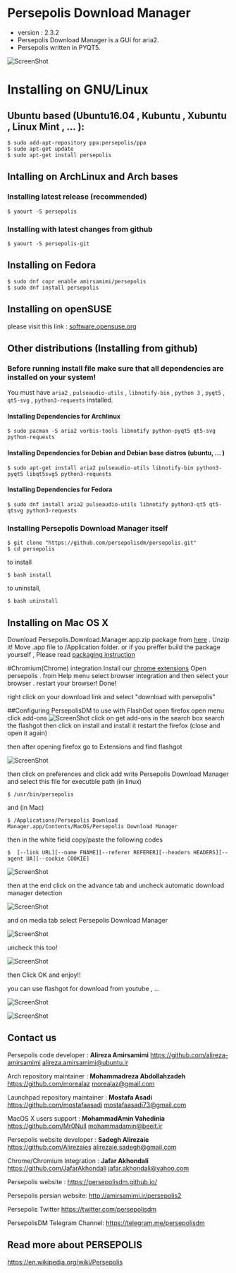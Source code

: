 Persepolis Download Manager 
=============
+ version : 2.3.2
+ Persepolis Download Manager is a GUI for aria2.
+ Persepolis written in PYQT5.


![ScreenShot](http://s1.picofile.com/file/8264685926/persepolis.jpg)



# Installing on GNU/Linux
## Ubuntu based (Ubuntu16.04 , Kubuntu , Xubuntu , Linux Mint , ... ):

	$ sudo add-apt-repository ppa:persepolis/ppa
	$ sudo apt-get update
	$ sudo apt-get install persepolis


## Intalling on ArchLinux and Arch bases
### Installing latest release (recommended)

    $ yaourt -S persepolis

### Installing with latest changes from github

	$ yaourt -S persepolis-git
	
## Installing on Fedora

	$ sudo dnf copr enable amirsamimi/persepolis
	$ sudo dnf install persepolis

## Installing on openSUSE

please visit this link : [software.opensuse.org](https://software.opensuse.org/download.html?project=home%3Ahayyan71&package=persepolis)




## Other distributions (Installing from github)
### Before running install file make sure that all dependencies are installed on your system!
You must have `aria2` , `pulseaudio-utils` , `libnotify-bin` , `python 3` , `pyqt5` , `qt5-svg` , `python3-requests` installed.

#### Installing Dependencies for Archlinux

    $ sudo pacman -S aria2 vorbis-tools libnotify python-pyqt5 qt5-svg python-requests

#### Installing Dependencies for Debian and Debian base distros (ubuntu, ... )

    $ sudo apt-get install aria2 pulseaudio-utils libnotify-bin python3-pyqt5 libqt5svg5 python3-requests

#### Installing Dependencies for Fedora

    $ sudo dnf install aria2 pulseaudio-utils libnotify python3-qt5 qt5-qtsvg python3-requests



### Installing Persepolis Download Manager itself

    $ git clone "https://github.com/persepolisdm/persepolis.git" 
    $ cd persepolis

to install

    $ bash install 

to uninstall,

    $ bash uninstall


## Installing on Mac OS X
Download Persepolis.Download.Manager.app.zip package from [here](https://github.com/persepolisdm/persepolis/releases/tag/2.3) . 
Unzip it! Move .app file to /Application folder.
or if you preffer build the package yourself , Please read [packaging instruction](https://github.com/persepolisdm/mac-package-build) 


#Chromium(Chrome) integration
Install our [chrome extensions](https://chrome.google.com/webstore/detail/persepolis-download-manag/legimlagjjoghkoedakdjhocbeomojao?hl=en)
Open persepolis . from Help menu select browser integration and then select your browser . restart your browser!
Done!

right click on your download link and select "download with persepolis"


##Configuring PersepolisDM to use with FlashGot
open firefox
open menu
click add-ons
![ScreenShot](http://s9.picofile.com/file/8269073968/addons.jpg)
click on get add-ons
in the search box search the flashgot
then click on install and install it
restart the firefox (close and open it again)

then after opening firefox go to Extensions and find flashgot

![ScreenShot](http://s9.picofile.com/file/8269074242/prefrences.jpg)

then click on preferences and click add
write Persepolis Download Manager and select this file for executble path (in linux)

	$ /usr/bin/persepolis

and (in Mac)

    $ /Applications/Persepolis Download Manager.app/Contents/MacOS/Persepolis Download Manager 

then in the white field copy/paste the following codes

	$  [--link URL][--name FNAME][--referer REFERER][--headers HEADERS][--agent UA][--cookie COOKIE]

![ScreenShot](http://s1.picofile.com/file/8264685818/flashgot1.png)

then at the end click on the advance tab and uncheck automatic download manager detection

![ScreenShot](http://s9.picofile.com/file/8269073134/flashgot4.jpg)

and on media tab select Persepolis Download Manager

![ScreenShot](http://s9.picofile.com/file/8269073384/flashgot3.jpg)

uncheck this too!

![ScreenShot](http://s8.picofile.com/file/8269073684/flashgot2.jpg)

then Click OK and enjoy!!

you can use flashgot for download from youtube , ...

![ScreenShot](http://s9.picofile.com/file/8269074434/mediafire_download.jpg)

![ScreenShot](http://s8.picofile.com/file/8269074500/youtube_download.jpg)



## Contact us
Persepolis code developer : **Alireza Amirsamimi**
https://github.com/alireza-amirsamimi
alireza.amirsamimi@ubuntu.ir

Arch repository maintainer : **Mohammadreza Abdollahzadeh**
https://github.com/morealaz
morealaz@gmail.com

Launchpad repository maintainer : **Mostafa Asadi**
https://github.com/mostafaasadi
mostafaasadi73@gmail.com

MacOS X users support : **MohammadAmin Vahedinia**
https://github.com/Mr0Null
mohammadamin@beeit.ir


Persepolis website developer : **Sadegh Alirezaie**
https://github.com/Alirezaies
alirezaie.sadegh@gmail.com

Chrome/Chromium Integration : **Jafar Akhondali**
https://github.com/JafarAkhondali
jafar.akhondali@yahoo.com

Persepolis website :
https://persepolisdm.github.io/

Persepolis persian website:
http://amirsamimi.ir/persepolis2

Persepolis Twitter
https://twitter.com/persepolisdm

PersepolisDM Telegram Channel:
https://telegram.me/persepolisdm

## Read more about PERSEPOLIS
https://en.wikipedia.org/wiki/Persepolis
